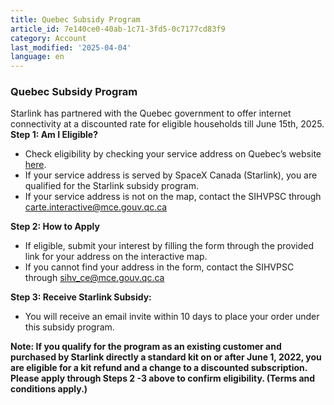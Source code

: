 ```yaml
---
title: Quebec Subsidy Program
article_id: 7e140ce0-40ab-1c71-3fd5-0c7177cd83f9
category: Account
last_modified: '2025-04-04'
language: en
---
```


### Quebec Subsidy Program
Starlink has partnered with the Quebec government to offer internet connectivity at a discounted rate for eligible households till June 15th, 2025. 
**Step 1: Am I Eligible?**
  * Check eligibility by checking your service address on Quebec’s website [here](https://www.starlink.com/support/article/<https:/www.quebec.ca/habitation-territoire/amenagement-developpement-territoires/internet-haute-vitesse-etat-situation?type=adresse&value=&code=>).
  * If your service address is served by SpaceX Canada (Starlink), you are qualified for the Starlink subsidy program.
  * If your service address is not on the map, contact the SIHVPSC through carte.interactive@mce.gouv.qc.ca


**Step 2: How to Apply**
  * If eligible, submit your interest by filling the form through the provided link for your address on the interactive map. 
  * If you cannot find your address in the form, contact the SIHVPSC through sihv_ce@mce.gouv.qc.ca


**Step 3: Receive Starlink Subsidy:**
  * You will receive an email invite within 10 days to place your order under this subsidy program.


**Note: If you qualify for the program as an existing customer and purchased by Starlink directly a standard kit on or after June 1, 2022, you are eligible for a kit refund and a change to a discounted subscription. Please apply through Steps 2 -3 above to confirm eligibility. (Terms and conditions apply.)**